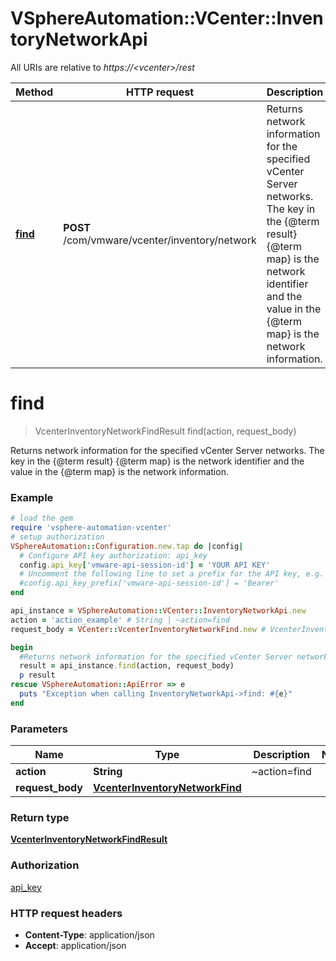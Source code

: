 # VSphereAutomation::VCenter::InventoryNetworkApi

All URIs are relative to *https://&lt;vcenter&gt;/rest*

Method | HTTP request | Description
------------- | ------------- | -------------
[**find**](InventoryNetworkApi.md#find) | **POST** /com/vmware/vcenter/inventory/network | Returns network information for the specified vCenter Server networks. The key in the {@term result} {@term map} is the network identifier and the value in the {@term map} is the network information.


# **find**
> VcenterInventoryNetworkFindResult find(action, request_body)

Returns network information for the specified vCenter Server networks. The key in the {@term result} {@term map} is the network identifier and the value in the {@term map} is the network information.

### Example
```ruby
# load the gem
require 'vsphere-automation-vcenter'
# setup authorization
VSphereAutomation::Configuration.new.tap do |config|
  # Configure API key authorization: api_key
  config.api_key['vmware-api-session-id'] = 'YOUR API KEY'
  # Uncomment the following line to set a prefix for the API key, e.g. 'Bearer' (defaults to nil)
  #config.api_key_prefix['vmware-api-session-id'] = 'Bearer'
end

api_instance = VSphereAutomation::VCenter::InventoryNetworkApi.new
action = 'action_example' # String | ~action=find
request_body = VCenter::VcenterInventoryNetworkFind.new # VcenterInventoryNetworkFind | 

begin
  #Returns network information for the specified vCenter Server networks. The key in the {@term result} {@term map} is the network identifier and the value in the {@term map} is the network information.
  result = api_instance.find(action, request_body)
  p result
rescue VSphereAutomation::ApiError => e
  puts "Exception when calling InventoryNetworkApi->find: #{e}"
end
```

### Parameters

Name | Type | Description  | Notes
------------- | ------------- | ------------- | -------------
 **action** | **String**| ~action&#x3D;find | 
 **request_body** | [**VcenterInventoryNetworkFind**](VcenterInventoryNetworkFind.md)|  | 

### Return type

[**VcenterInventoryNetworkFindResult**](VcenterInventoryNetworkFindResult.md)

### Authorization

[api_key](../README.md#api_key)

### HTTP request headers

 - **Content-Type**: application/json
 - **Accept**: application/json



